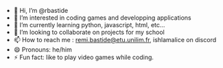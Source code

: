- 👋 Hi, I’m @rbastide
- 👀 I’m interested in coding games and developping applications
- 🌱 I’m currently learning python, javascript, html, etc...
- 💞️ I’m looking to collaborate on projects for my school
- 📫 How to reach me : remi.bastide@etu.unilim.fr, ishlamalice on discord
- 😄 Pronouns: he/him
- ⚡ Fun fact: like to play video games while coding. 

<!---
rbastide/rbastide is a ✨ special ✨ repository because its `README.md` (this file) appears on your GitHub profile.
You can click the Preview link to take a look at your changes.
--->
